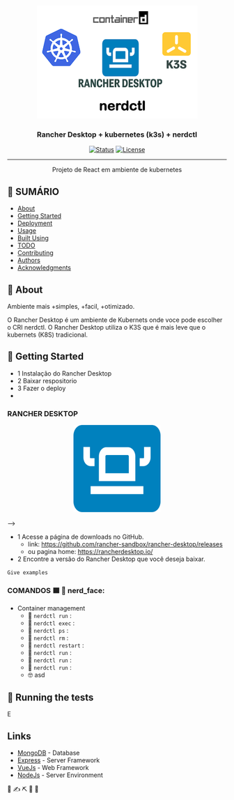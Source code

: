 <p align="center">
  <a href="" rel="noopener">
 <img src="./images/rancher-kubernetes-react.png" alt="Project logo"></a>
</p>

<h3 align="center">Rancher Desktop + kubernetes (k3s) + nerdctl</h3>

<div align="center">

[![Status](https://img.shields.io/badge/status-active-success.svg)]()
[![License](https://img.shields.io/badge/license-MIT-blue.svg)](/LICENSE)

</div>

<!-- <p align="center">
  <a href="" rel="noopener">
 <img width=200px height=200px src="./images/rancher-kubernetes-react.png" alt="Project logo"></a>
</p> -->
---

<p align="center"> Projeto de React em ambiente de kubernetes
    <br> 
</p>

## 📝 SUMÁRIO

- [About](#about)
- [Getting Started](#getting_started)
- [Deployment](#deployment)
- [Usage](#usage)
- [Built Using](#built_using)
- [TODO](../TODO.md)
- [Contributing](../CONTRIBUTING.md)
- [Authors](#authors)
- [Acknowledgments](#acknowledgement)

## 🧐 About <a name = "about"></a>

Ambiente mais +simples, +facil, +otimizado.

O Rancher Desktop é um ambiente de Kubernets onde voce pode escolher o CRI nerdctl. O Rancher Desktop  utiliza o K3S que é mais leve que o kubernets (K8S) tradicional.

## 🏁 Getting Started <a name = "getting_started"></a>

- 1 Instalação do Rancher Desktop
- 2 Baixar respositorio
- 3 Fazer o deploy
- 


### RANCHER DESKTOP
<p align="center">
  <a href="" rel="noopener">
 <img width=200px height=200px src="./images/logo-Rancher-Desktop.svg" alt="Project logo"></a>
</p> -->

- 1 Acesse a página de downloads no GitHub.
  - link: https://github.com/rancher-sandbox/rancher-desktop/releases
  - ou pagina home: https://rancherdesktop.io/
- 2 Encontre a versão do Rancher Desktop que você deseja baixar. 


```
Give examples
```

### COMANDOS :blue_square:  :whale: nerd_face: 



- Container management
  - :whale: ```nerdctl run``` : 
  - :whale: ```nerdctl exec``` : 
  - :whale: ```nerdctl ps``` : 
  - :whale: ```nerdctl rm``` : 
  - :whale: ```nerdctl restart``` : 
  - :whale: ```nerdctl run``` : 
  - :whale: ```nerdctl run``` : 
  - :whale: ```nerdctl run``` :  
  - :nerd_face: asd

## 🔧 Running the tests <a name = "tests"></a>

E
## Links <a name = "link"></a>

- [MongoDB](https://www.mongodb.com/) - Database
- [Express](https://expressjs.com/) - Server Framework
- [VueJs](https://vuejs.org/) - Web Framework
- [NodeJs](https://nodejs.org/en/) - Server Environment

🎉 ✍️ ⛏️ 🚀 🔧